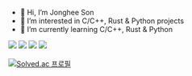 - 👋 Hi, I’m Jonghee Son
- 👀 I’m interested in C/C++, Rust & Python projects
- 🌱 I’m currently learning C/C++, Rust & Python<br>
<!---
- 💞️ I’m looking to collaborate on ...
- 📫 How to reach me ...
--->
<img src="https://img.shields.io/badge/C-A8B9CC?style=flat&logo=C&logoColor=white"/> <img src="https://img.shields.io/badge/C++-00599C?style=flat&logo=Cplusplus&logoColor=white"/> <img src="https://img.shields.io/badge/Rust-000000?style=flat&logo=rust&logoColor=white"/> <img src="https://img.shields.io/badge/Python-3776AB?style=flat&logo=python&logoColor=white"/><br><br>
[![Solved.ac
프로필](http://mazassumnida.wtf/api/generate_badge?boj=armored2564)](https://solved.ac/armored2564)
<!---
jonghee-son/jonghee-son is a ✨ special ✨ repository because its `README.md` (this file) appears on your GitHub profile.
You can click the Preview link to take a look at your changes.
--->
